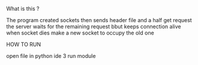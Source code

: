 What is this ?

The program created sockets then sends header file and a half get request 
the server waits for the remaining request bbut keeps connection alive
when socket dies make a new socket to occupy the old one


HOW TO RUN

open file in python ide 3
run module 
